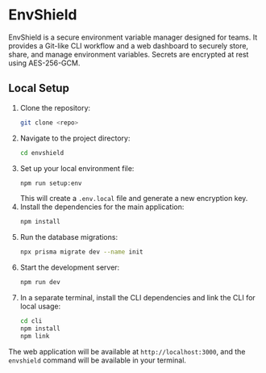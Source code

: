 # EnvShield

EnvShield is a secure environment variable manager designed for teams. It provides a Git-like CLI workflow and a web dashboard to securely store, share, and manage environment variables. Secrets are encrypted at rest using AES-256-GCM.

## Local Setup

1.  Clone the repository:
    ```bash
    git clone <repo>
    ```
2.  Navigate to the project directory:
    ```bash
    cd envshield
    ```
3.  Set up your local environment file:
    ```bash
    npm run setup:env
    ```
    This will create a `.env.local` file and generate a new encryption key.
4.  Install the dependencies for the main application:
    ```bash
    npm install
    ```
6.  Run the database migrations:
    ```bash
    npx prisma migrate dev --name init
    ```
7.  Start the development server:
    ```bash
    npm run dev
    ```
8.  In a separate terminal, install the CLI dependencies and link the CLI for local usage:
    ```bash
    cd cli
    npm install
    npm link
    ```

The web application will be available at `http://localhost:3000`, and the `envshield` command will be available in your terminal.
